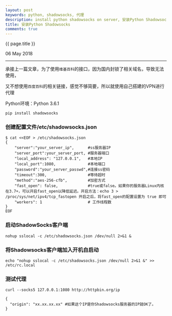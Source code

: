 ```yaml
---
layout: post
keywords: python, shadowsocks, 代理
description: install python shadowsocks on server, 安装Python Shadowsocks
title: 安装Python Shadowsocks
comments: true
---
```


{{ page.title }}
<p class="meta">06 May 2018</p>
<hr>


承接上一篇文章，为了使用`维基百科`的接口，因为国内封锁了相关域名，导致无法使用，

又不想使用`百度百科`的相关链接，感觉不够简要，所以就使用自己搭建的VPN进行代理

Python环境：Python 3.6.1

```
pip install shadowsocks
```

### 创建配置文件/etc/shadowsocks.json

```
$ cat <<EOF > /etc/shadowsocks.json
{
    "server":"your_server_ip",      #ss服务器IP
    "server_port":your_server_port, #服务器端口
    "local_address": "127.0.0.1",   #本地IP
    "local_port":1080,              #本地端口
    "password":"your_server_passwd",#连接ss密码
    "timeout":300,                  #等待超时
    "method":"aes-256-cfb",         #加密方式
    "fast_open": false,             #true或false。如果你的服务器Linux内核在3.7+，可以开启fast_open以降低延迟。开启方法：echo 3 > /proc/sys/net/ipv4/tcp_fastopen 开启之后，将fast_open的配置设置为 true 即可
    "workers": 1                    # 工作线程数
}
EOF
```

### 启动ShadowSocks客户端

```
nohup sslocal -c /etc/shadowsocks.json /dev/null 2>&1 &
```

### 将Shadowsocks客户端加入开机自启动

```
echo "nohup sslocal -c /etc/shadowsocks.json /dev/null 2>&1 &" >> /etc/rc.local
```

### 测试代理

```
curl --socks5 127.0.0.1:1080 http://httpbin.org/ip

{
  "origin": "xx.xx.xx.xx" #如果这个IP是你Shadowsocks服务器的IP就OK了。
}
```
